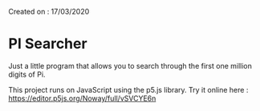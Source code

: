 Created on : 17/03/2020

# PI Searcher

Just a little program that allows you to search through the first one million digits of Pi.

This project runs on JavaScript using the p5.js library.
Try it online here : https://editor.p5js.org/Noway/full/vSVCYE6n
